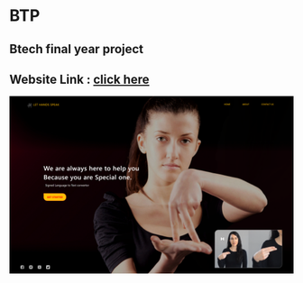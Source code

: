 # BTP

## Btech final year project


## Website Link : <a href="https://adarshn7.github.io/LetHandsSpeak/" target="_blank">click here</a>

<img src="static/img/website1.png" alt="logo" class="logo">

</br>
<!--
Presentation Link : <a href="https://docs.google.com/presentation/d/1up9TSVUn97PgS-HhjrieTQigpCspiX0W/edit?usp=sharing&ouid=117026686719626847039&rtpof=true&sd=true" target="_blank"> Drive final </a>

</br>

<a href="https://docs.google.com/presentation/d/1P92gKmT6FNWXqrBSvyRF6rEeaO_CKD69/edit?usp=sharing&ouid=117090809044003665846&rtpof=true&sd=true" target="_blank">Drive 1 </a>

</br>
Demo Link : <a href="#" target="_blank">Join Meeting With Adarsh</a>
-->
